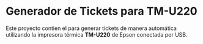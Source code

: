 # Generador de Tickets para TM-U220

Este proyecto contien el para generar tickets de manera automática utilizando la impresora térmica **TM-U220** de Epson conectada por USB.
